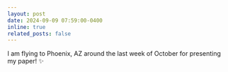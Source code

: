 ```yaml
---
layout: post
date: 2024-09-09 07:59:00-0400
inline: true
related_posts: false
---
```


I am flying to Phoenix, AZ around the last week of October for presenting my paper! :sparkles:
